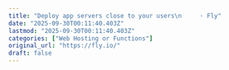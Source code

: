 ```yaml
---
title: "Deploy app servers close to your users\n     · Fly"
date: "2025-09-30T00:11:40.403Z"
lastmod: "2025-09-30T00:11:40.403Z"
categories: ["Web Hosting or Functions"]
original_url: "https://fly.io/"
draft: false
---
```

